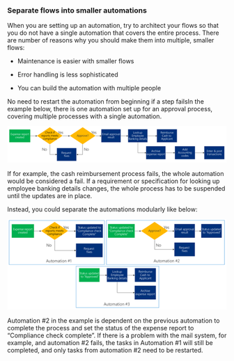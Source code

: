 ### Separate flows into smaller automations

When you are setting up an automation, try to architect your flows so that you
do not have a single automation that covers the entire process. There are number
of reasons why you should make them into multiple, smaller flows:

-   Maintenance is easier with smaller flows

-   Error handling is less sophisticated

-   You can build the automation with multiple people

No need to restart the automation from beginning if a step failsIn the example
below, there is one automation set up for an approval process, covering multiple
processes with a single automation.

![Flow before splitting](media/flow-before-split.png "Flow before splitting")

If for example, the cash reimbursement process fails, the whole automation would
be considered a fail. If a requirement or specification for looking up employee
banking details changes, the whole process has to be suspended until the updates
are in place.

Instead, you could separate the automations modularly like below:

![Flow after splitting](media/flow-after-split.png "Flow after splitting")

Automation \#2 in the example is dependent on the previous automation to
complete the process and set the status of the expense report to “Compliance
check complete”. If there is a problem with the mail system, for example, and
automation \#2 fails, the tasks in Automation \#1 will still be completed, and
only tasks from automation \#2 need to be restarted.
